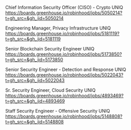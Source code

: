 Chief Information Security Officer (CISO) - Crypto UNIQ https://boards.greenhouse.io/robinhood/jobs/5050214?t=gh_src=&gh_jid=5050214

Engineering Manager, Privacy Infrastructure UNIQ https://boards.greenhouse.io/robinhood/jobs/5181119?t=gh_src=&gh_jid=5181119

Senior Blockchain Security Engineer UNIQ https://boards.greenhouse.io/robinhood/jobs/5173850?t=gh_src=&gh_jid=5173850

Senior Security Engineer - Detection and Response UNIQ https://boards.greenhouse.io/robinhood/jobs/5022043?t=gh_src=&gh_jid=5022043

Sr. Security Engineer, Cloud Security UNIQ https://boards.greenhouse.io/robinhood/jobs/4893469?t=gh_src=&gh_jid=4893469

Staff Security Engineer - Offensive Security UNIQ https://boards.greenhouse.io/robinhood/jobs/5148808?t=gh_src=&gh_jid=5148808

